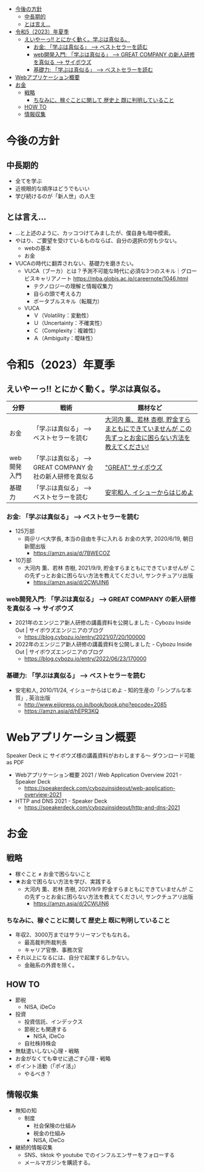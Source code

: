 - [今後の方針](#orgb101e05)
  - [中長期的](#org48837d7)
  - [とは言え&#x2026;](#orgfaab422)
- [令和5（2023）年夏季](#org8a568fd)
  - [えいやーっ!! とにかく動く。学ぶは真似る。](#orgcb9b2fb)
    - [お金: 「学ぶは真似る」 &#x2013;> ベストセラーを読む](#orgeed3048)
    - [web開発入門: 「学ぶは真似る」 &#x2013;> GREAT COMPANY の新人研修を真似る &#x2013;> サイボウズ](#orgf42c8e8)
    - [基礎力: 「学ぶは真似る」 &#x2013;> ベストセラーを読む](#org373391e)
- [Webアプリケーション概要](#orgba3d3de)
- [お金](#orgda6b26a)
  - [戦略](#org561d1ac)
    - [ちなみに、稼ぐことに関して 歴史上 既に判明していること](#org3914fdc)
  - [HOW TO](#org8a61547)
  - [情報収集](#org978bf7f)


<a id="orgb101e05"></a>

# 今後の方針


<a id="org48837d7"></a>

## 中長期的

-   全てを学ぶ
-   近視眼的な順序はどうでもいい
-   学び続けるのが「新人世」の人生


<a id="orgfaab422"></a>

## とは言え&#x2026;

-   &#x2026;と上述のように、カッコつけてみましたが、僕自身も暗中模索。
-   やはり、ご要望を受けているものならば、自分の選択の労も少ない。
    -   webの基本
    -   お金
-   VUCAの時代に翻弄されない、基礎力を磨きたい。
    -   VUCA（ブーカ）とは？予測不可能な時代に必須な3つのスキル｜グロービスキャリアノート <https://mba.globis.ac.jp/careernote/1046.html>
        -   テクノロジーの理解と情報収集力
        -   自らの頭で考える力
        -   ポータブルスキル（転職力）
    -   VUCA
        -   Ｖ（Volatility：変動性）
        -   Ｕ（Uncertainty：不確実性）
        -   Ｃ（Complexity：複雑性）
        -   Ａ（Ambiguity：曖昧性）


<a id="org8a568fd"></a>

# 令和5（2023）年夏季


<a id="orgcb9b2fb"></a>

## えいやーっ!! とにかく動く。学ぶは真似る。

| 分野    | 戦術                                         | 題材など                                                                              |
|------- |-------------------------------------------- |------------------------------------------------------------------------------------- |
| お金    | 「学ぶは真似る」 &#x2013;> ベストセラーを読む | [大河内 薫、若林 杏樹, 貯金すらまともにできていませんが この先ずっとお金に困らない方法を教えてください!](https://amzn.asia/d/2CWUIN6) |
| web開発入門 | 「学ぶは真似る」 &#x2013;> GREAT COMPANY 会社の新人研修を真似る | ["GREAT" サイボウズ](https://blog.cybozu.io/entry/2022/06/23/170000)                  |
| 基礎力  | 「学ぶは真似る」 &#x2013;> ベストセラーを読む | [安宅和人, イシューからはじめよ](https://amzn.asia/d/hEPR3KQ)                         |


<a id="orgeed3048"></a>

### お金: 「学ぶは真似る」 &#x2013;> ベストセラーを読む

-   125万部
    -   両＠リベ大学長, 本当の自由を手に入れる お金の大学, 2020/6/19, 朝日新聞出版
        -   <https://amzn.asia/d/7BWECOZ>
-   10万部
    -   大河内 薫、若林 杏樹, 2021/9/9, 貯金すらまともにできていませんが この先ずっとお金に困らない方法を教えてください!, サンクチュアリ出版
        -   <https://amzn.asia/d/2CWUIN6>


<a id="orgf42c8e8"></a>

### web開発入門: 「学ぶは真似る」 &#x2013;> GREAT COMPANY の新人研修を真似る &#x2013;> サイボウズ

-   2021年のエンジニア新人研修の講義資料を公開しました - Cybozu Inside Out | サイボウズエンジニアのブログ
    -   <https://blog.cybozu.io/entry/2021/07/20/100000>
-   2022年のエンジニア新人研修の講義資料を公開しました - Cybozu Inside Out | サイボウズエンジニアのブログ
    -   <https://blog.cybozu.io/entry/2022/06/23/170000>


<a id="org373391e"></a>

### 基礎力: 「学ぶは真似る」 &#x2013;> ベストセラーを読む

-   安宅和人, 2010/11/24, イシューからはじめよ - 知的生産の「シンプルな本質」, 英治出版
    -   <http://www.eijipress.co.jp/book/book.php?epcode=2085>
    -   <https://amzn.asia/d/hEPR3KQ>


<a id="orgba3d3de"></a>

# Webアプリケーション概要

Speaker Deck に サイボウズ様の講義資料がおわしまする～ ダウンロード可能 as PDF

-   Webアプリケーション概要 2021 / Web Application Overview 2021 - Speaker Deck
    -   <https://speakerdeck.com/cybozuinsideout/web-application-overview-2021>
-   HTTP and DNS 2021 - Speaker Deck
    -   <https://speakerdeck.com/cybozuinsideout/http-and-dns-2021>


<a id="orgda6b26a"></a>

# お金


<a id="org561d1ac"></a>

## 戦略

-   稼ぐこと ≠ お金で困らないこと
-   ★お金で困らない方法を学び、実践する
    -   大河内 薫、若林 杏樹, 2021/9/9 貯金すらまともにできていませんが この先ずっとお金に困らない方法を教えてください!, サンクチュアリ出版
        -   <https://amzn.asia/d/2CWUIN6>


<a id="org3914fdc"></a>

### ちなみに、稼ぐことに関して 歴史上 既に判明していること

-   年収2、3000万まではサラリーマンでもなれる。
    -   最高裁判所裁判長
    -   キャリア官僚、事務次官
-   それ以上になるには、自分で起業するしかない。
    -   金融系の外資を除く。


<a id="org8a61547"></a>

## HOW TO

-   節税
    -   NISA, iDeCo
-   投資
    -   投資信託、インデックス
    -   節税とも関連する
        -   NISA, iDeCo
    -   自社株持株会
-   無駄遣いしない心理・戦略
-   お金がなくても幸せに過ごす心理・戦略
-   ポイント活動（「ポイ活」）
    -   やるべき？


<a id="org978bf7f"></a>

## 情報収集

-   無知の知
    -   制度
        -   社会保険の仕組み
        -   税金の仕組み
        -   NISA, iDeCo
-   継続的情報収集
    -   SNS、tiktok や youtube でのインフルエンサーをフォローする
    -   メールマガジンを購読する。
